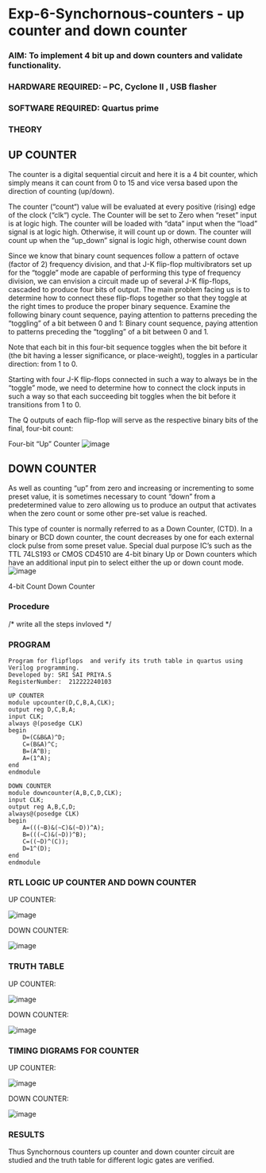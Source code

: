 # Exp-6-Synchornous-counters - up counter and down counter 
### AIM: To implement 4 bit up and down counters and validate  functionality.
### HARDWARE REQUIRED:  – PC, Cyclone II , USB flasher
### SOFTWARE REQUIRED:   Quartus prime
### THEORY 

## UP COUNTER 
The counter is a digital sequential circuit and here it is a 4 bit counter, which simply means it can count from 0 to 15 and vice versa based upon the direction of counting (up/down). 

The counter (“count“) value will be evaluated at every positive (rising) edge of the clock (“clk“) cycle.
The Counter will be set to Zero when “reset” input is at logic high.
The counter will be loaded with “data” input when the “load” signal is at logic high. Otherwise, it will count up or down.
The counter will count up when the “up_down” signal is logic high, otherwise count down

Since we know that binary count sequences follow a pattern of octave (factor of 2) frequency division, and that J-K flip-flop multivibrators set up for the “toggle” mode are capable of performing this type of frequency division, we can envision a circuit made up of several J-K flip-flops, cascaded to produce four bits of output.
The main problem facing us is to determine how to connect these flip-flops together so that they toggle at the right times to produce the proper binary sequence.
Examine the following binary count sequence, paying attention to patterns preceding the “toggling” of a bit between 0 and 1:
Binary count sequence, paying attention to patterns preceding the “toggling” of a bit between 0 and 1.

Note that each bit in this four-bit sequence toggles when the bit before it (the bit having a lesser significance, or place-weight), toggles in a particular direction: from 1 to 0.



 
 

Starting with four J-K flip-flops connected in such a way to always be in the “toggle” mode, we need to determine how to connect the clock inputs in such a way so that each succeeding bit toggles when the bit before it transitions from 1 to 0.

The Q outputs of each flip-flop will serve as the respective binary bits of the final, four-bit count:

 
 

Four-bit “Up” Counter
![image](https://user-images.githubusercontent.com/36288975/169644758-b2f4339d-9532-40c5-af40-8f4f8c942e2c.png)



## DOWN COUNTER 

As well as counting “up” from zero and increasing or incrementing to some preset value, it is sometimes necessary to count “down” from a predetermined value to zero allowing us to produce an output that activates when the zero count or some other pre-set value is reached.

This type of counter is normally referred to as a Down Counter, (CTD). In a binary or BCD down counter, the count decreases by one for each external clock pulse from some preset value. Special dual purpose IC’s such as the TTL 74LS193 or CMOS CD4510 are 4-bit binary Up or Down counters which have an additional input pin to select either the up or down count mode.
![image](https://user-images.githubusercontent.com/36288975/169644844-1a14e123-7228-4ed8-81a9-eb937dff4ac8.png)


4-bit Count Down Counter
### Procedure
/* write all the steps invloved */



### PROGRAM 
```
Program for flipflops  and verify its truth table in quartus using Verilog programming.
Developed by: SRI SAI PRIYA.S
RegisterNumber:  212222240103
```
```
UP COUNTER
module upcounter(D,C,B,A,CLK);
output reg D,C,B,A;
input CLK;
always @(posedge CLK)
begin
	D=(C&B&A)^D;
	C=(B&A)^C;
	B=(A^B);
	A=(1^A);
end
endmodule
```
```
DOWN COUNTER
module downcounter(A,B,C,D,CLK);
input CLK;
output reg A,B,C,D;
always@(posedge CLK)
begin
	A=(((~B)&(~C)&(~D))^A);
	B=(((~C)&(~D))^B);
	C=((~D)^(C));
	D=1^(D);
end
endmodule
```
### RTL LOGIC UP COUNTER AND DOWN COUNTER  

UP COUNTER:

![image](https://github.com/SriSaiPriyaSenthilvel/Exp-7-Synchornous-counters-/assets/119475702/9028cdee-8ff1-4b46-9541-3a764a6f6db3)

DOWN COUNTER:

![image](https://github.com/SriSaiPriyaSenthilvel/Exp-7-Synchornous-counters-/assets/119475702/561afa9e-b6e7-42ab-b0a8-4c9437b6906f)

### TRUTH TABLE 

UP COUNTER:

![image](https://github.com/SriSaiPriyaSenthilvel/Exp-7-Synchornous-counters-/assets/119475702/9a7091ec-e06c-4158-a19d-7c571cad938d)

DOWN COUNTER:

![image](https://github.com/SriSaiPriyaSenthilvel/Exp-7-Synchornous-counters-/assets/119475702/cd22e557-b8ee-498a-93ed-71671859844b)

### TIMING DIGRAMS FOR COUNTER  

UP COUNTER:

![image](https://github.com/SriSaiPriyaSenthilvel/Exp-7-Synchornous-counters-/assets/119475702/e77b8503-56f2-4e4d-9d24-e3c46c44df8a)

DOWN COUNTER:

![image](https://github.com/SriSaiPriyaSenthilvel/Exp-7-Synchornous-counters-/assets/119475702/cd9f10ef-7b0e-4763-9d0e-375000eac85b)

### RESULTS 

Thus Synchornous counters up counter and down counter circuit are studied and the truth table for different logic gates are verified.
